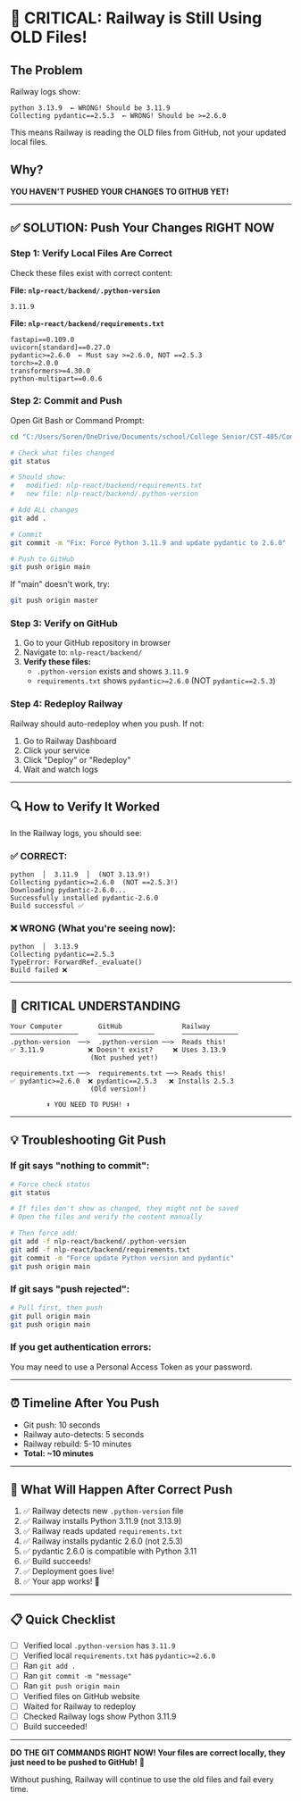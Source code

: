 # 🚨 CRITICAL: Railway is Still Using OLD Files!

## The Problem

Railway logs show:
```
python 3.13.9  ← WRONG! Should be 3.11.9
Collecting pydantic==2.5.3  ← WRONG! Should be >=2.6.0
```

This means Railway is reading the OLD files from GitHub, not your updated local files.

## Why?

**YOU HAVEN'T PUSHED YOUR CHANGES TO GITHUB YET!**

---

## ✅ SOLUTION: Push Your Changes RIGHT NOW

### Step 1: Verify Local Files Are Correct

Check these files exist with correct content:

**File: `nlp-react/backend/.python-version`**
```
3.11.9
```

**File: `nlp-react/backend/requirements.txt`**
```
fastapi==0.109.0
uvicorn[standard]==0.27.0
pydantic>=2.6.0  ← Must say >=2.6.0, NOT ==2.5.3
torch>=2.0.0
transformers>=4.30.0
python-multipart==0.0.6
```

### Step 2: Commit and Push

Open Git Bash or Command Prompt:

```bash
cd "C:/Users/Soren/OneDrive/Documents/school/College Senior/CST-405/Compiler/CST-435-Group/NLP"

# Check what files changed
git status

# Should show:
#   modified: nlp-react/backend/requirements.txt
#   new file: nlp-react/backend/.python-version

# Add ALL changes
git add .

# Commit
git commit -m "Fix: Force Python 3.11.9 and update pydantic to 2.6.0"

# Push to GitHub
git push origin main
```

If "main" doesn't work, try:
```bash
git push origin master
```

### Step 3: Verify on GitHub

1. Go to your GitHub repository in browser
2. Navigate to: `nlp-react/backend/`
3. **Verify these files:**
   - `.python-version` exists and shows `3.11.9`
   - `requirements.txt` shows `pydantic>=2.6.0` (NOT `pydantic==2.5.3`)

### Step 4: Redeploy Railway

Railway should auto-redeploy when you push. If not:
1. Go to Railway Dashboard
2. Click your service
3. Click "Deploy" or "Redeploy"
4. Wait and watch logs

---

## 🔍 How to Verify It Worked

In the Railway logs, you should see:

### ✅ CORRECT:
```
python  │  3.11.9  │  (NOT 3.13.9!)
Collecting pydantic>=2.6.0  (NOT ==2.5.3!)
Downloading pydantic-2.6.0...
Successfully installed pydantic-2.6.0
Build successful ✅
```

### ❌ WRONG (What you're seeing now):
```
python  │  3.13.9
Collecting pydantic==2.5.3
TypeError: ForwardRef._evaluate()
Build failed ❌
```

---

## 🚨 CRITICAL UNDERSTANDING

```
Your Computer         GitHub               Railway
─────────────────     ──────────────       ──────────────
.python-version  ──>  .python-version ──>  Reads this!
✅ 3.11.9           ❌ Doesn't exist?     ❌ Uses 3.13.9
                    (Not pushed yet!)
                    
requirements.txt ──>  requirements.txt ──> Reads this!
✅ pydantic>=2.6.0  ❌ pydantic==2.5.3   ❌ Installs 2.5.3
                    (Old version!)
                    
         ⬆️ YOU NEED TO PUSH! ⬆️
```

---

## 💡 Troubleshooting Git Push

### If git says "nothing to commit":

```bash
# Force check status
git status

# If files don't show as changed, they might not be saved
# Open the files and verify the content manually

# Then force add:
git add -f nlp-react/backend/.python-version
git add -f nlp-react/backend/requirements.txt
git commit -m "Force update Python version and pydantic"
git push origin main
```

### If git says "push rejected":

```bash
# Pull first, then push
git pull origin main
git push origin main
```

### If you get authentication errors:

You may need to use a Personal Access Token as your password.

---

## ⏰ Timeline After You Push

- Git push: 10 seconds
- Railway auto-detects: 5 seconds
- Railway rebuild: 5-10 minutes
- **Total: ~10 minutes**

---

## 🎯 What Will Happen After Correct Push

1. ✅ Railway detects new `.python-version` file
2. ✅ Railway installs Python 3.11.9 (not 3.13.9)
3. ✅ Railway reads updated `requirements.txt`
4. ✅ Railway installs pydantic 2.6.0 (not 2.5.3)
5. ✅ pydantic 2.6.0 is compatible with Python 3.11
6. ✅ Build succeeds!
7. ✅ Deployment goes live!
8. ✅ Your app works! 🎉

---

## 📋 Quick Checklist

- [ ] Verified local `.python-version` has `3.11.9`
- [ ] Verified local `requirements.txt` has `pydantic>=2.6.0`
- [ ] Ran `git add .`
- [ ] Ran `git commit -m "message"`
- [ ] Ran `git push origin main`
- [ ] Verified files on GitHub website
- [ ] Waited for Railway to redeploy
- [ ] Checked Railway logs show Python 3.11.9
- [ ] Build succeeded!

---

**DO THE GIT COMMANDS RIGHT NOW! Your files are correct locally, they just need to be pushed to GitHub!** 🚀

Without pushing, Railway will continue to use the old files and fail every time.
